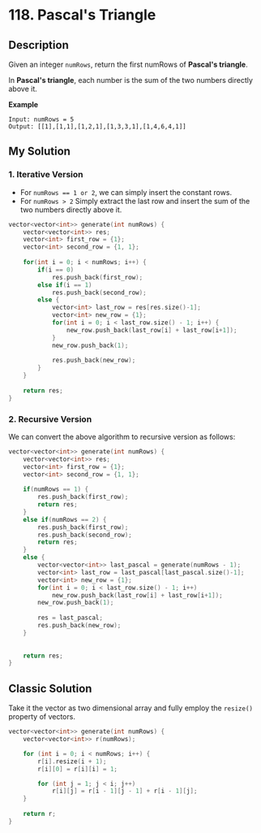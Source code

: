 # 118. Pascal's Triangle
## Description
Given an integer `numRows`, return the first numRows of **Pascal's triangle**.

In **Pascal's triangle**, each number is the sum of the two numbers directly above it.

**Example**
```
Input: numRows = 5
Output: [[1],[1,1],[1,2,1],[1,3,3,1],[1,4,6,4,1]]
```
## My Solution

### 1. Iterative Version
- For `numRows == 1 or 2`, we can simply insert the constant rows.
- For `numRows > 2`
    Simply extract the last row and insert the sum of the two numbers directly above it.
```C++
vector<vector<int>> generate(int numRows) {
    vector<vector<int>> res;
    vector<int> first_row = {1};
    vector<int> second_row = {1, 1};
    
    for(int i = 0; i < numRows; i++) {
        if(i == 0)
            res.push_back(first_row);
        else if(i == 1)
            res.push_back(second_row);
        else {
            vector<int> last_row = res[res.size()-1];
            vector<int> new_row = {1};
            for(int i = 0; i < last_row.size() - 1; i++) {
                new_row.push_back(last_row[i] + last_row[i+1]);
            }
            new_row.push_back(1);
            
            res.push_back(new_row);
        }
    }
    
    return res;
}
```

### 2. Recursive Version
We can convert the above algorithm to recursive version as follows:
``` C++
vector<vector<int>> generate(int numRows) {
    vector<vector<int>> res;
    vector<int> first_row = {1};
    vector<int> second_row = {1, 1};
    
    if(numRows == 1) {
        res.push_back(first_row);
        return res;
    }
    else if(numRows == 2) {
        res.push_back(first_row);
        res.push_back(second_row);
        return res;
    }
    else {
        vector<vector<int>> last_pascal = generate(numRows - 1);
        vector<int> last_row = last_pascal[last_pascal.size()-1];
        vector<int> new_row = {1};
        for(int i = 0; i < last_row.size() - 1; i++)
            new_row.push_back(last_row[i] + last_row[i+1]);
        new_row.push_back(1);
        
        res = last_pascal;
        res.push_back(new_row);
    }
        
    
    return res;
}
```

## Classic Solution
Take it the vector as two dimensional array and fully employ the `resize()` property of vectors.
```C++
vector<vector<int>> generate(int numRows) {
    vector<vector<int>> r(numRows);

    for (int i = 0; i < numRows; i++) {
        r[i].resize(i + 1);
        r[i][0] = r[i][i] = 1;

        for (int j = 1; j < i; j++)
            r[i][j] = r[i - 1][j - 1] + r[i - 1][j];
    }
    
    return r;
}
```